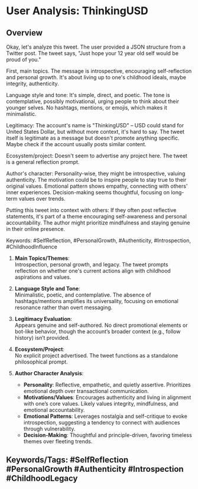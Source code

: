 # User Analysis: ThinkingUSD

## Overview

<think>
Okay, let's analyze this tweet. The user provided a JSON structure from a Twitter post. The tweet says, "Just hope your 12 year old self would be proud of you." 

First, main topics. The message is introspective, encouraging self-reflection and personal growth. It's about living up to one's childhood ideals, maybe integrity, authenticity.

Language style and tone: It's simple, direct, and poetic. The tone is contemplative, possibly motivational, urging people to think about their younger selves. No hashtags, mentions, or emojis, which makes it minimalistic.

Legitimacy: The account's name is "ThinkingUSD" – USD could stand for United States Dollar, but without more context, it's hard to say. The tweet itself is legitimate as a message but doesn't promote anything specific. Maybe check if the account usually posts similar content.

Ecosystem/project: Doesn't seem to advertise any project here. The tweet is a general reflection prompt.

Author's character: Personality-wise, they might be introspective, valuing authenticity. The motivation could be to inspire people to stay true to their original values. Emotional pattern shows empathy, connecting with others' inner experiences. Decision-making seems thoughtful, focusing on long-term values over trends.

Putting this tweet into context with others: If they often post reflective statements, it's part of a theme encouraging self-awareness and personal accountability. The author might prioritize mindfulness and staying genuine in their online presence.

Keywords: #SelfReflection, #PersonalGrowth, #Authenticity, #Introspection, #ChildhoodInfluence
</think>

1. **Main Topics/Themes**:  
   Introspection, personal growth, and legacy. The tweet prompts reflection on whether one's current actions align with childhood aspirations and values.  

2. **Language Style and Tone**:  
   Minimalistic, poetic, and contemplative. The absence of hashtags/mentions amplifies its universality, focusing on emotional resonance rather than overt messaging.  

3. **Legitimacy Evaluation**:  
   Appears genuine and self-authored. No direct promotional elements or bot-like behavior, though the account’s broader context (e.g., follow history) isn’t provided.  

4. **Ecosystem/Project**:  
   No explicit project advertised. The tweet functions as a standalone philosophical prompt.  

5. **Author Character Analysis**:  
   - **Personality**: Reflective, empathetic, and quietly assertive. Prioritizes emotional depth over transactional communication.  
   - **Motivations/Values**: Encourages authenticity and living in alignment with one’s core values. Likely values integrity, mindfulness, and emotional accountability.  
   - **Emotional Patterns**: Leverages nostalgia and self-critique to evoke introspection, suggesting a tendency to connect with audiences through vulnerability.  
   - **Decision-Making**: Thoughtful and principle-driven, favoring timeless themes over fleeting trends.  

**Keywords/Tags**: #SelfReflection #PersonalGrowth #Authenticity #Introspection #ChildhoodLegacy
---
